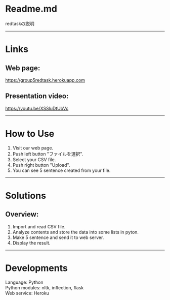 # Readme.md  
redtaskの説明  
***

# Links  
## Web page:
https://group5redtask.herokuapp.com  
## Presentation video:  
https://youtu.be/XSSluDtUbVc  
***

# How to Use  
1. Visit our web page.  
2. Push left button "ファイルを選択".  
3. Select your CSV file.
4. Push right button "Upload".  
5. You can see 5 sentence created from your file.  
***

# Solutions  
## Overview:  
1. Import and read CSV file.  
2. Analyze contents and store the data into some lists in pyton.  
3. Make 5 sentence and send it to web server.  
4. Display the result.  
***

# Developments
Language: Python  
Python modules: nltk, inflection, flask  
Web service: Heroku  
  

